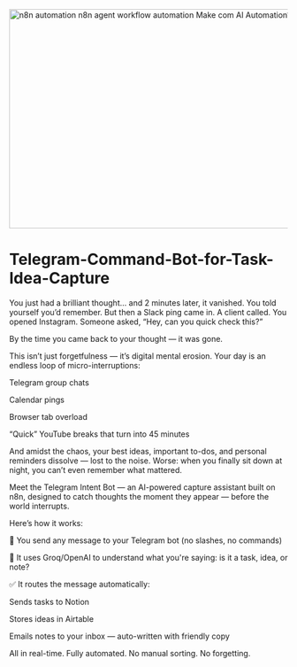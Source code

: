 
<img width="1085" height="396" alt="n8n automation n8n agent workflow automation Make com AI Automation1" src="https://github.com/user-attachments/assets/bbdb3310-fbe2-4bd6-8db1-ea3b948cc9f7" />


# Telegram-Command-Bot-for-Task-Idea-Capture

You just had a brilliant thought… and 2 minutes later, it vanished.
You told yourself you’d remember.
But then a Slack ping came in.
A client called.
You opened Instagram.
Someone asked, “Hey, can you quick check this?”

By the time you came back to your thought — it was gone.

This isn’t just forgetfulness — it’s digital mental erosion.
Your day is an endless loop of micro-interruptions:

Telegram group chats

Calendar pings

Browser tab overload

“Quick” YouTube breaks that turn into 45 minutes

And amidst the chaos, your best ideas, important to-dos, and personal reminders dissolve — lost to the noise.
Worse: when you finally sit down at night, you can’t even remember what mattered.

Meet the Telegram Intent Bot — an AI-powered capture assistant built on n8n, designed to catch thoughts the moment they appear — before the world interrupts.

Here’s how it works:

🔁 You send any message to your Telegram bot (no slashes, no commands)

🧠 It uses Groq/OpenAI to understand what you're saying: is it a task, idea, or note?

✅ It routes the message automatically:

Sends tasks to Notion

Stores ideas in Airtable

Emails notes to your inbox — auto-written with friendly copy

All in real-time. Fully automated. No manual sorting. No forgetting.
